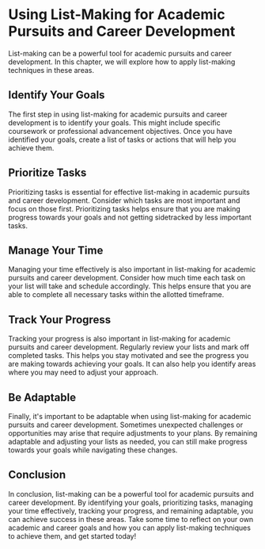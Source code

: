 Using List-Making for Academic Pursuits and Career Development
=======================================================================================================================================

List-making can be a powerful tool for academic pursuits and career development. In this chapter, we will explore how to apply list-making techniques in these areas.

Identify Your Goals
-------------------

The first step in using list-making for academic pursuits and career development is to identify your goals. This might include specific coursework or professional advancement objectives. Once you have identified your goals, create a list of tasks or actions that will help you achieve them.

Prioritize Tasks
----------------

Prioritizing tasks is essential for effective list-making in academic pursuits and career development. Consider which tasks are most important and focus on those first. Prioritizing tasks helps ensure that you are making progress towards your goals and not getting sidetracked by less important tasks.

Manage Your Time
----------------

Managing your time effectively is also important in list-making for academic pursuits and career development. Consider how much time each task on your list will take and schedule accordingly. This helps ensure that you are able to complete all necessary tasks within the allotted timeframe.

Track Your Progress
-------------------

Tracking your progress is also important in list-making for academic pursuits and career development. Regularly review your lists and mark off completed tasks. This helps you stay motivated and see the progress you are making towards achieving your goals. It can also help you identify areas where you may need to adjust your approach.

Be Adaptable
------------

Finally, it's important to be adaptable when using list-making for academic pursuits and career development. Sometimes unexpected challenges or opportunities may arise that require adjustments to your plans. By remaining adaptable and adjusting your lists as needed, you can still make progress towards your goals while navigating these changes.

Conclusion
----------

In conclusion, list-making can be a powerful tool for academic pursuits and career development. By identifying your goals, prioritizing tasks, managing your time effectively, tracking your progress, and remaining adaptable, you can achieve success in these areas. Take some time to reflect on your own academic and career goals and how you can apply list-making techniques to achieve them, and get started today!
